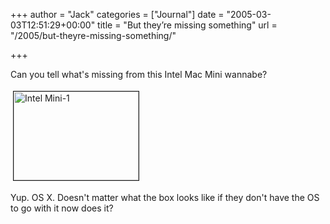 +++
author = "Jack"
categories = ["Journal"]
date = "2005-03-03T12:51:29+00:00"
title = "But they’re missing something"
url = "/2005/but-theyre-missing-something/"

+++

Can you tell what's missing from this Intel Mac Mini wannabe?

<img src="/images/blog/intel_mini-1.jpg" height="142" width="200" border="1" hspace="4" vspace="4" alt="Intel Mini-1" />

Yup. OS X. Doesn't matter what the box looks like if they don't have the OS to go with it now does it?